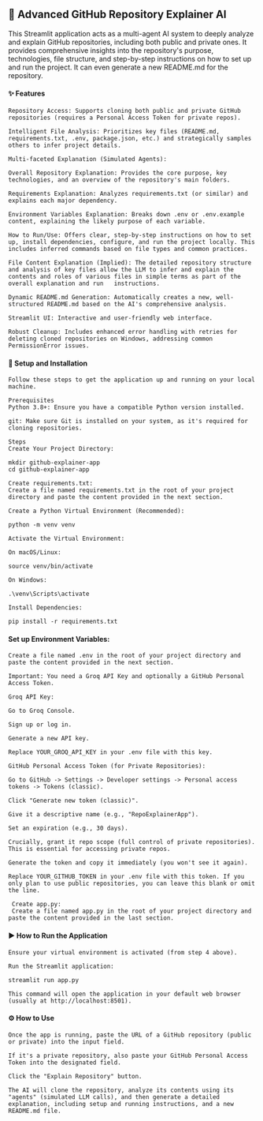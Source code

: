 ## 🤖 Advanced GitHub Repository Explainer AI ##
This Streamlit application acts as a multi-agent AI system to deeply analyze and explain GitHub repositories, including both public and private ones. It provides comprehensive insights into the repository's purpose, technologies, file structure, and step-by-step instructions on how to set up and run the project. It can even generate a new README.md for the repository.

#### ✨ Features
    Repository Access: Supports cloning both public and private GitHub repositories (requires a Personal Access Token for private repos).

    Intelligent File Analysis: Prioritizes key files (README.md, requirements.txt, .env, package.json, etc.) and strategically samples others to infer project details.

    Multi-faceted Explanation (Simulated Agents):
 
    Overall Repository Explanation: Provides the core purpose, key technologies, and an overview of the repository's main folders.

    Requirements Explanation: Analyzes requirements.txt (or similar) and explains each major dependency.

    Environment Variables Explanation: Breaks down .env or .env.example content, explaining the likely purpose of each variable.

    How to Run/Use: Offers clear, step-by-step instructions on how to set up, install dependencies, configure, and run the project locally. This includes inferred commands based on file types and common practices.

    File Content Explanation (Implied): The detailed repository structure and analysis of key files allow the LLM to infer and explain the contents and roles of various files in simple terms as part of the overall explanation and run   instructions.

    Dynamic README.md Generation: Automatically creates a new, well-structured README.md based on the AI's comprehensive analysis.

    Streamlit UI: Interactive and user-friendly web interface.

    Robust Cleanup: Includes enhanced error handling with retries for deleting cloned repositories on Windows, addressing common PermissionError issues.

#### 🚀 Setup and Installation
    Follow these steps to get the application up and running on your local machine.

    Prerequisites
    Python 3.8+: Ensure you have a compatible Python version installed.

    git: Make sure Git is installed on your system, as it's required for cloning repositories.

    Steps
    Create Your Project Directory:

    mkdir github-explainer-app
    cd github-explainer-app

    Create requirements.txt:
    Create a file named requirements.txt in the root of your project directory and paste the content provided in the next section.

    Create a Python Virtual Environment (Recommended):

    python -m venv venv
 
    Activate the Virtual Environment:

    On macOS/Linux:

    source venv/bin/activate

    On Windows:

    .\venv\Scripts\activate

    Install Dependencies:

    pip install -r requirements.txt

#### Set up Environment Variables:
    Create a file named .env in the root of your project directory and paste the content provided in the next section.

    Important: You need a Groq API Key and optionally a GitHub Personal Access Token.

    Groq API Key:

    Go to Groq Console.

    Sign up or log in.

    Generate a new API key.

    Replace YOUR_GROQ_API_KEY in your .env file with this key.

    GitHub Personal Access Token (for Private Repositories):

    Go to GitHub -> Settings -> Developer settings -> Personal access tokens -> Tokens (classic).

    Click "Generate new token (classic)".

    Give it a descriptive name (e.g., "RepoExplainerApp").

    Set an expiration (e.g., 30 days).

    Crucially, grant it repo scope (full control of private repositories). This is essential for accessing private repos.

    Generate the token and copy it immediately (you won't see it again).

    Replace YOUR_GITHUB_TOKEN in your .env file with this token. If you only plan to use public repositories, you can leave this blank or omit the line.

     Create app.py:
     Create a file named app.py in the root of your project directory and paste the content provided in the last section.

#### ▶️ How to Run the Application
    Ensure your virtual environment is activated (from step 4 above).

    Run the Streamlit application:

    streamlit run app.py

    This command will open the application in your default web browser (usually at http://localhost:8501).

#### ⚙️ How to Use
    Once the app is running, paste the URL of a GitHub repository (public or private) into the input field.

    If it's a private repository, also paste your GitHub Personal Access Token into the designated field.

    Click the "Explain Repository" button.

    The AI will clone the repository, analyze its contents using its "agents" (simulated LLM calls), and then generate a detailed explanation, including setup and running instructions, and a new README.md file.
